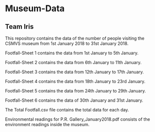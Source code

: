 # Museum-Data
## Team Iris


This repository contains the data of the number of people visiting the CSMVS museum from 1st January 2018 to 31st January 2018.


Footfall-Sheet 1 contains the data from 1st January to 5th January.


Footfall-Sheet 2 contains the data from 6th January to 11th January.


Footfall-Sheet 3 contains the data from 12th January to 17th January.


Footfall-Sheet 4 contains the data from 18th January to 23rd January.


Footfall-Sheet 5 contains the data from 24th January to 29th January.


Footfall-Sheet 6 contains the data of 30th January and 31st January.


The Total Footfall.csv file contains the total data for each day.


Environmental readings for P.R. Gallery_January2018.pdf consists of the environment readings inside the museum.
